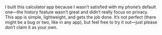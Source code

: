I built this calculator app because I wasn’t satisfied with my phone’s default one—the history feature wasn’t great and didn’t really focus on privacy. This app is simple, lightweight, and gets the job done. It’s not perfect (there might be a bug or two, like in any app), but feel free to try it out—just please don’t claim it as your own.
